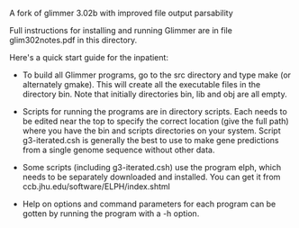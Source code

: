 A fork of glimmer 3.02b with improved file output parsability

Full instructions for installing and running Glimmer are in file
glim302notes.pdf in this directory.

Here's a quick start guide for the inpatient:

- To build all Glimmer programs, go to the src directory and type make
  (or alternately gmake).  This will create all the executable files
  in the directory bin.  Note that initially directories bin, lib and
  obj are all empty.

- Scripts for running the programs are in directory scripts.  Each
  needs to be edited near the top to specify the correct location
  (give the full path) where you have the bin and scripts directories
  on your system.  Script g3-iterated.csh is generally the best to use
  to make gene predictions from a single genome sequence without other
  data.

- Some scripts (including g3-iterated.csh) use the program elph, which
  needs to be separately downloaded and installed.  You can get it from
  ccb.jhu.edu/software/ELPH/index.shtml

- Help on options and command parameters for each program can be gotten
  by running the program with a -h option.
